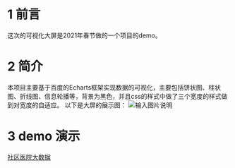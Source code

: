 # 1 前言

这次的可视化大屏是2021年春节做的一个项目的demo。

# 2 简介

本项目主要基于百度的Echarts框架实现数据的可视化，主要包括饼状图、柱状图、折线图、信息轮播等，背景为黑色，并且css的样式中做了三个宽度的样式做到对宽度的自适应。
以下是大屏的展示图：
![输入图片说明](https://github.com/nigelnee/doctor-big-data-screen/blob/master/Foxmail20210215020714.png "Foxmail20210215020714.png")

# 3 demo 演示

[社区医院大数据](http://nijiaqi.cc/doctor-big-data-screen/test.html) 
